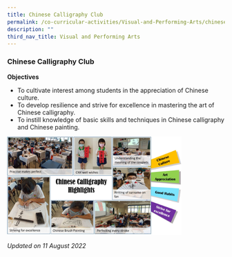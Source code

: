 ```yaml
---
title: Chinese Calligraphy Club
permalink: /co-curricular-activities/Visual-and-Performing-Arts/chinese-calligraphy-club/
description: ""
third_nav_title: Visual and Performing Arts
---
```

### Chinese Calligraphy Club

**Objectives**

*   To cultivate interest among students in the appreciation of Chinese culture.
*   To develop resilience and strive for excellence in mastering the art of Chinese calligraphy.
*   To instill knowledge of basic skills and techniques in Chinese calligraphy and Chinese painting.


<img src="/images/cc100.png" 
     style="width:80%">
		 
*Updated on 11 August 2022*